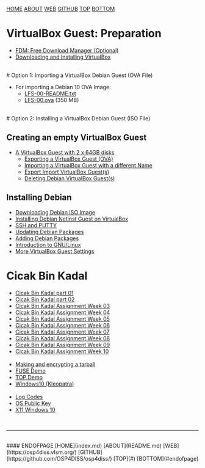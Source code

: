 ---
---

[HOME](index.md)
[ABOUT](README.md)
[WEB](https://osp4diss.vlsm.org/)
[GITHUB](https://github.com/OSP4DISS/osp4diss/)
[TOP](#)
[BOTTOM](#endofpage)

# VirtualBox Guest: Preparation

* [FDM: Free Download Manager (Optional)](InstallFDM.md)
* [Downloading and Installing VirtualBox](InstallVirtualBox.md)

<br>
# Option 1: Importing a VirtualBox Debian Guest (OVA File)

* For importing a Debian 10 OVA Image:
  * [LFS-00-README.txt](https://bit.ly/3t1bEw3)
  * [LFS-00.ova](https://bit.ly/3u2qO5G) (350 MB)

<br>
# Option 2: Installing a VirtualBox Debian Guest (ISO File)

## Creating an empty VirtualBox Guest

* [A VirtualBox Guest with 2 x 64GB disks](DebianGuestOnVirtualBox.md)
  * [Exporting a VirtualBox Guest (OVA)](DebianGuestExportOva.md)
  * [Importing a VirtualBox Guest with a different Name](DebianGuestImportOva.md)
  * [Export Import VirtualBox Guest(s)](ExportImportGuests.md)
  * [Deleting Debian VirtualBox Guest(s)](DebianGuestDeleteOva.md)

## Installing Debian

* [Downloading Debian ISO Image](DebianISOImage.md)
* [Installing Debian Netinst Guest on VirtualBox](InstallDebianNetinst.md)
* [SSH and PUTTY](SSHGuest.md)
* [Updating Debian Packages](UpdateDebian.md)
* [Adding Debian Packages](MoreDebianPackages.md)
* [Introduction to GNU/Linux](Welcome2GNULinux.md)
* [More VirtualBox Guest Settings](MoreGNULinux.md)

# Cicak Bin Kadal 

* [Cicak Bin Kadal part 01](CBKadal.md)
* [Cicak Bin Kadal part 02](CBKadal2.md)
* [Cicak Bin Kadal Assignment Week 03](W03.md)
* [Cicak Bin Kadal Assignment Week 04](W04.md)
* [Cicak Bin Kadal Assignment Week 05](W05.md)
* [Cicak Bin Kadal Assignment Week 06](W06.md)
* [Cicak Bin Kadal Assignment Week 07](W07.md)
* [Cicak Bin Kadal Assignment Week 08](W08.md)
* [Cicak Bin Kadal Assignment Week 09](W09.md)
* [Cicak Bin Kadal Assignment Week 10](W10.md)
<br><br>
* [Making and encrypting a tarball](osp-001.md)
* [FUSE Demo](osp-100.md)
* [TOP Demo](osp-101.md)
* [Windows10 (Kleopatra)](CBKadal3.md)
<br><br>
* [Log Codes](ETC/logCodes.txt)
* [OS Public Key](ETC/ospubkey.txt)
* [X11 Windows 10](osp-003.md)
<br>
<hr>
<br>
#### ENDOFPAGE
[HOME](index.md)
[ABOUT](README.md)
[WEB](https://osp4diss.vlsm.org/)
[GITHUB](https://github.com/OSP4DISS/osp4diss/)
[TOP](#)
[BOTTOM](#endofpage)
<br>

